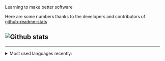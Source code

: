 Learning to make better software

Here are some numbers thanks to the developers and contributors of [github-readme-stats](https://github.com/anuraghazra/github-readme-stats/)

![Github stats](https://github-readme-stats.vercel.app/api?username=the-lazy-learner&theme=transparent)
-----------------------

<!--START_SECTION:activity-->
<!--END_SECTION:activity-->

-----------------------

<details>
  <summary>Most used languages recently:</summary>
  <img src="https://github-readme-stats.vercel.app/api/top-langs/?username=the-lazy-learner&langs_count=8&layout=compact&theme=transparent" alt="Most Used Languages">
</details>

